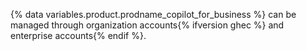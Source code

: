 {% data variables.product.prodname_copilot_for_business %} can be managed through organization accounts{% ifversion ghec %} and enterprise accounts{% endif %}. 
